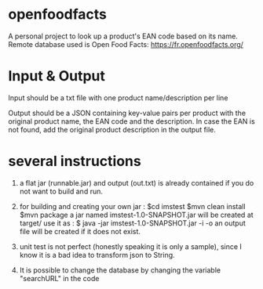 # openfoodfacts

A personal project to look up a product's EAN code based on its name. Remote database used is Open Food Facts: https://fr.openfoodfacts.org/

# Input & Output

Input should be a txt file with one product name/description per line

Output should be a JSON containing key-value pairs per product with the original product name, the EAN code and the description. 
In case the EAN is not found, add the original product description in the output file.

# several instructions

1. a flat jar (runnable.jar) and output (out.txt) is already contained if you do not want to build and run.

2. for building and creating your own jar :
   $cd imstest
   $mvn clean install
   $mvn package
   a jar named imstest-1.0-SNAPSHOT.jar will be created at target/
   use it as : $ java -jar imstest-1.0-SNAPSHOT.jar -i <inputfilepath> -o <outputfilepath>
   an output file will be created if it does not exist.

3. unit test is not perfect (honestly speaking it is only a sample), since I know it is a bad idea to transform json to String. 

4. It is possible to change the database by changing the variable "searchURL" in the code
